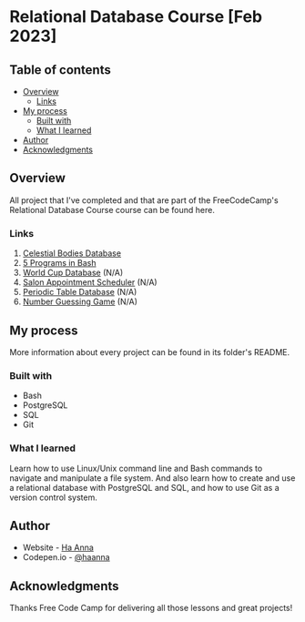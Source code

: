 # Relational Database Course [Feb 2023]

## Table of contents

- [Overview](#overview)
  - [Links](#links)
- [My process](#my-process)
  - [Built with](#built-with)
  - [What I learned](#what-i-learned)
- [Author](#author)
- [Acknowledgments](#acknowledgments)

## Overview

All project that I've completed and that are part of the FreeCodeCamp's Relational Database Course course can be found here.

### Links

1. [Celestial Bodies Database](https://github.com/its-haanna/EDU_freeCodeCamp-Relational-Database/blob/main/universe.sql) <br>
2. [5 Programs in Bash](https://github.com/its-haanna/EDU_freeCodeCamp-Relational-Database/tree/main/bash_5-programs) <br>
3. [World Cup Database]() (N/A) <br>
4. [Salon Appointment Scheduler]() (N/A) <br>
5. [Periodic Table Database]() (N/A) <br>
6. [Number Guessing Game]() (N/A) <br>

## My process

More information about every project can be found in its folder's README.

### Built with

- Bash
- PostgreSQL
- SQL
- Git

### What I learned

Learn how to use Linux/Unix command line and Bash commands to navigate and manipulate a file system. And also learn how to create and use a relational database with PostgreSQL and SQL, and how to use Git as a version control system.

## Author

- Website - [Ha Anna](https://haanna.com)
- Codepen.io - [@haanna](https://codepen.io/haanna)

## Acknowledgments

Thanks Free Code Camp for delivering all those lessons and great projects!
